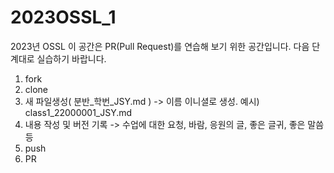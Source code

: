# 2023OSSL_1

2023년 OSSL
이 공간은 PR(Pull Request)를 연습해 보기 위한 공간입니다.
다음 단계대로 실습하기 바랍니다.

1. fork
2. clone
3. 새 파일생성( 분반_학번_JSY.md ) -> 이름 이니셜로 생성.
   예시) class1_22000001_JSY.md
4. 내용 작성 및 버전 기록 -> 수업에 대한 요청, 바람, 응원의 글, 좋은 글귀, 좋은 말씀 등
5. push
6. PR

